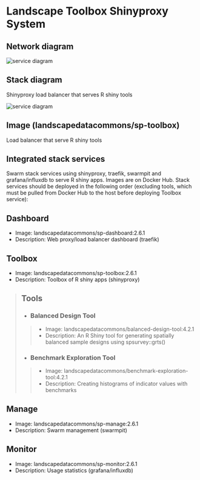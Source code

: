 # Landscape Toolbox Shinyproxy System
## Network diagram
![service diagram](https://github.com/keramsey/sp-toolbox/blob/master/network-shinyproxy.svg)
## Stack diagram
Shinyproxy load balancer that serves R shiny tools

![service diagram](https://github.com/keramsey/sp-toolbox/blob/master/stack-toolbox.svg)
## Image (landscapedatacommons/sp-toolbox)
Load balancer that serve R shiny tools

## Integrated stack services
Swarm stack services using shinyproxy, traefik, swarmpit and grafana/influxdb to serve R shiny apps. Images are on Docker Hub. Stack services should be deployed in the following order (excluding tools, which must be pulled from Docker Hub to the host before deploying Toolbox service):
## Dashboard
- Image: landscapedatacommons/sp-dashboard:2.6.1
- Description: Web proxy/load balancer dashboard (traefik)
## Toolbox
- Image: landscapedatacommons/sp-toolbox:2.6.1
- Description: Toolbox of R shiny apps (shinyproxy)
> ## Tools
>- ### Balanced Design Tool
>>- Image: landscapedatacommons/balanced-design-tool:4.2.1
>>- Description: An R Shiny tool for generating spatially balanced sample designs using spsurvey::grts()
>- ### Benchmark Exploration Tool
>>- Image: landscapedatacommons/benchmark-exploration-tool:4.2.1
>>- Description: Creating histograms of indicator values with benchmarks
## Manage
- Image: landscapedatacommons/sp-manage:2.6.1
- Description: Swarm management (swarmpit)
## Monitor
- Image: landscapedatacommons/sp-monitor:2.6.1
- Description: Usage statistics (grafana/influxdb)